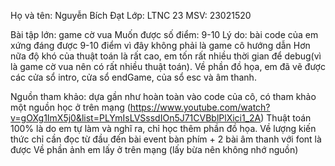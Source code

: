 Họ và tên: Nguyễn Bích Đạt
Lớp: LTNC 23
MSV: 23021520

Bài tập lớn: game cờ vua
Muốn được số điểm: 9-10
Lý do: bài code của em xứng đáng được 9-10 điểm vì đây không phải là game cô hướng dẫn
Hơn nữa độ khó của thuật toán là rất cao, em tốn rất nhiều thời gian để debug(vì là game cờ vua nên có rất nhiều thuật toán). Về phần đồ họa, em đã vẽ được các cửa sổ intro, cửa sổ endGame, của sổ esc và âm thanh.

Nguồn tham khảo: dựa gần như hoàn toàn vào code của cô, có tham khảo một nguồn học ở trên mạng (https://www.youtube.com/watch?v=gOXg1ImX5j0&list=PLYmIsLVSssdIOn5J71CVBblPlXici1_2A) 
Thuật toán 100% là do em tự làm và nghĩ ra, chỉ học thêm phần đồ họa. Về lượng kiến thức chỉ cần đọc từ đầu đến bài event bàn phím + 2 bài âm thanh với font là được
Về phần ảnh em lấy ở trên mạng (lấy bừa nên không nhớ nguồn)

